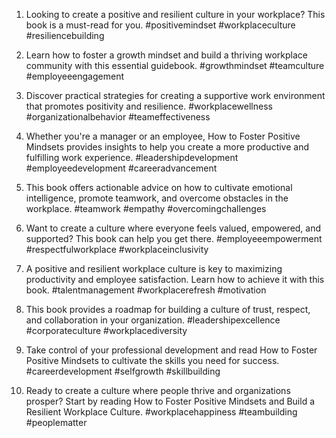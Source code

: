 1. Looking to create a positive and resilient culture in your workplace? This book is a must-read for you. #positivemindset #workplaceculture #resiliencebuilding

2. Learn how to foster a growth mindset and build a thriving workplace community with this essential guidebook. #growthmindset #teamculture #employeeengagement

3. Discover practical strategies for creating a supportive work environment that promotes positivity and resilience. #workplacewellness #organizationalbehavior #teameffectiveness

4. Whether you're a manager or an employee, How to Foster Positive Mindsets provides insights to help you create a more productive and fulfilling work experience. #leadershipdevelopment #employeedevelopment #careeradvancement

5. This book offers actionable advice on how to cultivate emotional intelligence, promote teamwork, and overcome obstacles in the workplace. #teamwork #empathy #overcomingchallenges

6. Want to create a culture where everyone feels valued, empowered, and supported? This book can help you get there. #employeeempowerment #respectfulworkplace #workplaceinclusivity

7. A positive and resilient workplace culture is key to maximizing productivity and employee satisfaction. Learn how to achieve it with this book. #talentmanagement #workplacerefresh #motivation

8. This book provides a roadmap for building a culture of trust, respect, and collaboration in your organization. #leadershipexcellence #corporateculture #workplacediversity

9. Take control of your professional development and read How to Foster Positive Mindsets to cultivate the skills you need for success. #careerdevelopment #selfgrowth #skillbuilding

10. Ready to create a culture where people thrive and organizations prosper? Start by reading How to Foster Positive Mindsets and Build a Resilient Workplace Culture. #workplacehappiness #teambuilding #peoplematter

